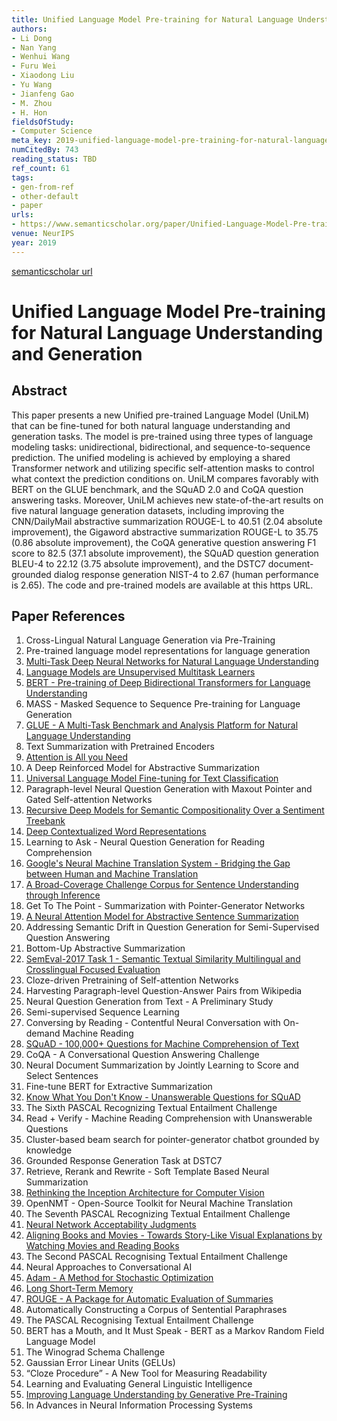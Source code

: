 ```yaml
---
title: Unified Language Model Pre-training for Natural Language Understanding and Generation
authors:
- Li Dong
- Nan Yang
- Wenhui Wang
- Furu Wei
- Xiaodong Liu
- Yu Wang
- Jianfeng Gao
- M. Zhou
- H. Hon
fieldsOfStudy:
- Computer Science
meta_key: 2019-unified-language-model-pre-training-for-natural-language-understanding-and-generation
numCitedBy: 743
reading_status: TBD
ref_count: 61
tags:
- gen-from-ref
- other-default
- paper
urls:
- https://www.semanticscholar.org/paper/Unified-Language-Model-Pre-training-for-Natural-and-Dong-Yang/1c71771c701aadfd72c5866170a9f5d71464bb88?sort=total-citations
venue: NeurIPS
year: 2019
---
```


[semanticscholar url](https://www.semanticscholar.org/paper/Unified-Language-Model-Pre-training-for-Natural-and-Dong-Yang/1c71771c701aadfd72c5866170a9f5d71464bb88?sort=total-citations)

# Unified Language Model Pre-training for Natural Language Understanding and Generation

## Abstract

This paper presents a new Unified pre-trained Language Model (UniLM) that can be fine-tuned for both natural language understanding and generation tasks. The model is pre-trained using three types of language modeling tasks: unidirectional, bidirectional, and sequence-to-sequence prediction. The unified modeling is achieved by employing a shared Transformer network and utilizing specific self-attention masks to control what context the prediction conditions on. UniLM compares favorably with BERT on the GLUE benchmark, and the SQuAD 2.0 and CoQA question answering tasks. Moreover, UniLM achieves new state-of-the-art results on five natural language generation datasets, including improving the CNN/DailyMail abstractive summarization ROUGE-L to 40.51 (2.04 absolute improvement), the Gigaword abstractive summarization ROUGE-L to 35.75 (0.86 absolute improvement), the CoQA generative question answering F1 score to 82.5 (37.1 absolute improvement), the SQuAD question generation BLEU-4 to 22.12 (3.75 absolute improvement), and the DSTC7 document-grounded dialog response generation NIST-4 to 2.67 (human performance is 2.65). The code and pre-trained models are available at this https URL.

## Paper References

1. Cross-Lingual Natural Language Generation via Pre-Training
2. Pre-trained language model representations for language generation
3. [Multi-Task Deep Neural Networks for Natural Language Understanding](2019-multi-task-deep-neural-networks-for-natural-language-understanding)
4. [Language Models are Unsupervised Multitask Learners](2019-language-models-are-unsupervised-multitask-learners)
5. [BERT - Pre-training of Deep Bidirectional Transformers for Language Understanding](2019-bert.md)
6. MASS - Masked Sequence to Sequence Pre-training for Language Generation
7. [GLUE - A Multi-Task Benchmark and Analysis Platform for Natural Language Understanding](2018-glue-a-multi-task-benchmark-and-analysis-platform-for-natural-language-understanding)
8. Text Summarization with Pretrained Encoders
9. [Attention is All you Need](2017-transformer.md)
10. A Deep Reinforced Model for Abstractive Summarization
11. [Universal Language Model Fine-tuning for Text Classification](2018-universal-language-model-fine-tuning-for-text-classification)
12. Paragraph-level Neural Question Generation with Maxout Pointer and Gated Self-attention Networks
13. [Recursive Deep Models for Semantic Compositionality Over a Sentiment Treebank](2013-recursive-deep-models-for-semantic-compositionality-over-a-sentiment-treebank)
14. [Deep Contextualized Word Representations](2018-deep-contextualized-word-representations)
15. Learning to Ask - Neural Question Generation for Reading Comprehension
16. [Google's Neural Machine Translation System - Bridging the Gap between Human and Machine Translation](2016-google-s-neural-machine-translation-system-bridging-the-gap-between-human-and-machine-translation)
17. [A Broad-Coverage Challenge Corpus for Sentence Understanding through Inference](2018-a-broad-coverage-challenge-corpus-for-sentence-understanding-through-inference)
18. Get To The Point - Summarization with Pointer-Generator Networks
19. [A Neural Attention Model for Abstractive Sentence Summarization](2015-a-neural-attention-model-for-abstractive-sentence-summarization)
20. Addressing Semantic Drift in Question Generation for Semi-Supervised Question Answering
21. Bottom-Up Abstractive Summarization
22. [SemEval-2017 Task 1 - Semantic Textual Similarity Multilingual and Crosslingual Focused Evaluation](2017-semeval-2017-task-1-semantic-textual-similarity-multilingual-and-crosslingual-focused-evaluation)
23. Cloze-driven Pretraining of Self-attention Networks
24. Harvesting Paragraph-level Question-Answer Pairs from Wikipedia
25. Neural Question Generation from Text - A Preliminary Study
26. Semi-supervised Sequence Learning
27. Conversing by Reading - Contentful Neural Conversation with On-demand Machine Reading
28. [SQuAD - 100,000+ Questions for Machine Comprehension of Text](2016-squad-100-000-questions-for-machine-comprehension-of-text)
29. CoQA - A Conversational Question Answering Challenge
30. Neural Document Summarization by Jointly Learning to Score and Select Sentences
31. Fine-tune BERT for Extractive Summarization
32. [Know What You Don't Know - Unanswerable Questions for SQuAD](2018-know-what-you-don-t-know-unanswerable-questions-for-squad)
33. The Sixth PASCAL Recognizing Textual Entailment Challenge
34. Read + Verify - Machine Reading Comprehension with Unanswerable Questions
35. Cluster-based beam search for pointer-generator chatbot grounded by knowledge
36. Grounded Response Generation Task at DSTC7
37. Retrieve, Rerank and Rewrite - Soft Template Based Neural Summarization
38. [Rethinking the Inception Architecture for Computer Vision](2016-rethinking-the-inception-architecture-for-computer-vision)
39. OpenNMT - Open-Source Toolkit for Neural Machine Translation
40. The Seventh PASCAL Recognizing Textual Entailment Challenge
41. [Neural Network Acceptability Judgments](2019-neural-network-acceptability-judgments)
42. [Aligning Books and Movies - Towards Story-Like Visual Explanations by Watching Movies and Reading Books](2015-aligning-books-and-movies-towards-story-like-visual-explanations-by-watching-movies-and-reading-books)
43. The Second PASCAL Recognising Textual Entailment Challenge
44. Neural Approaches to Conversational AI
45. [Adam - A Method for Stochastic Optimization](2015-adam-a-method-for-stochastic-optimization)
46. [Long Short-Term Memory](1997-long-short-term-memory)
47. [ROUGE - A Package for Automatic Evaluation of Summaries](2004-rouge-a-package-for-automatic-evaluation-of-summaries)
48. Automatically Constructing a Corpus of Sentential Paraphrases
49. The PASCAL Recognising Textual Entailment Challenge
50. BERT has a Mouth, and It Must Speak - BERT as a Markov Random Field Language Model
51. The Winograd Schema Challenge
52. Gaussian Error Linear Units (GELUs)
53. “Cloze Procedure” - A New Tool for Measuring Readability
54. Learning and Evaluating General Linguistic Intelligence
55. [Improving Language Understanding by Generative Pre-Training](2018-improving-language-understanding-by-generative-pre-training)
56. In Advances in Neural Information Processing Systems
